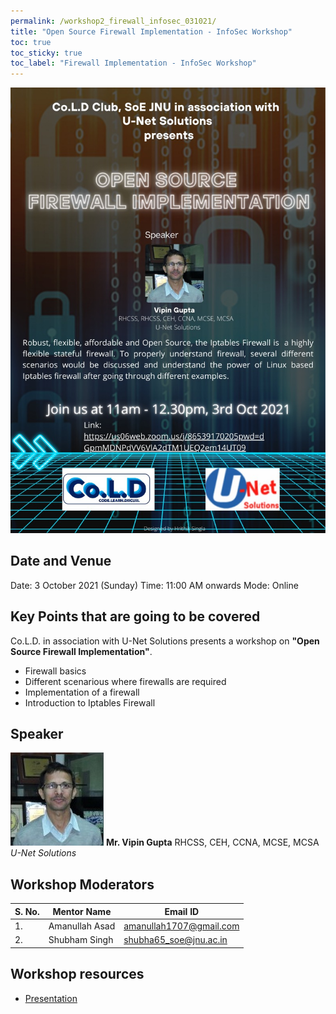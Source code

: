 ```yaml
---
permalink: /workshop2_firewall_infosec_031021/
title: "Open Source Firewall Implementation - InfoSec Workshop"
toc: true
toc_sticky: true
toc_label: "Firewall Implementation - InfoSec Workshop"
---
```


![Data Science](/assets/w2/w2_poster.jpeg)

## Date and Venue
Date: 3 October 2021 (Sunday)
Time: 11:00 AM onwards
Mode: Online

## Key Points that are going to be covered
Co.L.D. in association with U-Net Solutions presents a workshop on **"Open Source Firewall Implementation"**.
- Firewall basics
- Different scenarious where firewalls are required
- Implementation of a firewall
- Introduction to Iptables Firewall

## Speaker
![Mr. Vipin Gupta](/assets/w2/w2_speaker_picture.jpeg)
**Mr. Vipin Gupta**
RHCSS, CEH, CCNA, MCSE, MCSA
*U-Net Solutions*

## Workshop Moderators

| S. No. | Mentor Name    | Email ID                |
| ------ | -------------- | ----------------------- |
| 1.     | Amanullah Asad | amanullah1707@gmail.com |
| 2.     | Shubham Singh  | shubha65_soe@jnu.ac.in  |


## Workshop resources
 - [Presentation](/assets/w2/w2_presentation.pdf)
